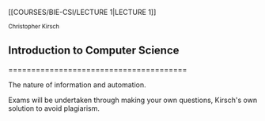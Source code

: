 [[COURSES/BIE-CSI/LECTURE 1|LECTURE 1]]

<small>Christopher Kirsch</small>
## Introduction to Computer Science
=======================================

The nature of information and automation.

Exams will be undertaken through making your own questions, Kirsch's own solution to avoid plagiarism. 
